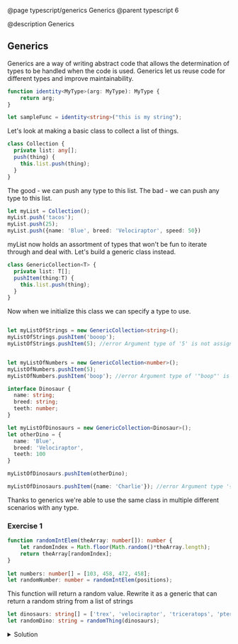 @page typescript/generics Generics
@parent typescript 6

@description Generics

## Generics

Generics are a way of writing abstract code that allows the determination of types to be handled when the code is used. Generics let us reuse code for different types and improve maintainability.

```typescript
function identity<MyType>(arg: MyType): MyType {
    return arg;
}

let sampleFunc = identity<string>("this is my string");
```

Let's look at making a basic class to collect a list of things.

```typescript
class Collection {
  private list: any[];
  push(thing) {
    this.list.push(thing);
  }
}
```

The good - we can push any type to this list. The bad - we can push any type to this list.

```typescript
let myList = Collection();
myList.push('tacos');
myList.push(25);
myList.push({name: 'Blue', breed: 'Velociraptor', speed: 50})
```

myList now holds an assortment of types that won't be fun to iterate through and deal with. Let's build a generic class instead.

```typescript
class GenericCollection<T> {
  private list: T[];
  pushItem(thing:T) {
    this.list.push(thing);
  }
}
```

Now when we initialize this class we can specify a type to use.

```typescript

let myListOfStrings = new GenericCollection<string>();
myListOfStrings.pushItem('booop');
myListOfStrings.pushItem(5); //error Argument type of '5' is not assignable to parameter of type 'string'


let myListOfNumbers = new GenericCollection<number>();
myListOfNumbers.pushItem(5);
myListOfNumbers.pushItem('boop'); //error Argument type of '"boop"' is not assignable to parameter of type 'number'

interface Dinosaur {
  name: string;
  breed: string;
  teeth: number;
}

let myListOfDinosaurs = new GenericCollection<Dinosaur>();
let otherDino = {
  name: 'Blue',
  breed: 'Velociraptor',
  teeth: 100
}

myListOfDinosaurs.pushItem(otherDino);

myListOfDinosaurs.pushItem({name: 'Charlie'}); //error Argument type '{ name: string; }' is not assignable to parameter of type 'Dinosaur'.
```

Thanks to generics we're able to use the same class in multiple different scenarios with any type.

### Exercise 1

```typescript
function randomIntElem(theArray: number[]): number {
    let randomIndex = Math.floor(Math.random()*theArray.length);
    return theArray[randomIndex];
}
 
let numbers: number[] = [103, 458, 472, 458];
let randomNumber: number = randomIntElem(positions);
```

This function will return a random value. Rewrite it as a generic that can return a random string from a list of strings

```typescript
let dinosaurs: string[] = ['trex', 'velociraptor', 'triceratops', 'pterodactyl'];
let randomDino: string = randomThing(dinosaurs);
```


<details>
<summary>Solution</summary>
```typescript

function randomThing<T>(anArray: T[]): T {
  let randomIndex = Math.floor(Math.random()*anArray.length);
  return anArray[randomIndex];
}
let dinosaurs: string[] = ['trex', 'velociraptor', 'triceratops', 'pterodactyl'];
let randomDino: string = randomThing(dinosaurs);
```
</details>